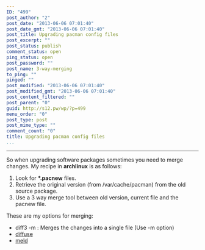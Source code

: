 ```yaml
---
ID: "499"
post_author: "2"
post_date: "2013-06-06 07:01:40"
post_date_gmt: "2013-06-06 07:01:40"
post_title: Upgrading pacman config files
post_excerpt: ""
post_status: publish
comment_status: open
ping_status: open
post_password: ""
post_name: 3-way-merging
to_ping: ""
pinged: ""
post_modified: "2013-06-06 07:01:40"
post_modified_gmt: "2013-06-06 07:01:40"
post_content_filtered: ""
post_parent: "0"
guid: http://s12.pw/wp/?p=499
menu_order: "0"
post_type: post
post_mime_type: ""
comment_count: "0"
title: Upgrading pacman config files
...
```

---

So when upgrading software packages sometimes you need to merge changes.  My recipe in <strong>archlinux</strong> is as follows:

<ol>
    <li>Look for <strong>*.pacnew</strong> files.</li>
    <li>Retrieve the original version (from /var/cache/pacman) from the old source package.</li>
    <li>Use a 3 way merge tool between old version, current file and the pacnew file.</li>
</ol>

These are my options for merging:

<ul>
    <li>diff3 -m : Merges the changes into a single file (Use -m option)</li>
    <li><a title="diffuse" href="http://diffuse.sourceforge.net/">diffuse</a></li>
    <li><a title="meld merge" href="http://meldmerge.org/">meld</a></li>
</ul>

